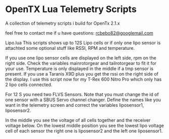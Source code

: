 # OpenTX Lua Telemetry Scripts
A collection of telemetry scripts i build for OpenTx 2.1.x

feel free to contact me if u have questions: rcbebo82@googlemail.com

Lipo.lua
This scripts shows up to 12S Lipo cells or if only one lipo sensor is attachted some optional stuff like RSSI, RPM and temperature.

If you use one lipo sensor cells are displayed on the left side, rpm on the right side. Check the variables mainrotorgear and tailrotorgear to fit it for your use. Temperature is only displayed in the middle if a tmp sensor is present. If you use a Taranis X9D plus you get the rssi on the right side of the display. 
I use this script now for my T-Rex 600 Nitro Pro which only has 2 lipo cells connected.

For 12 S you need two FLVS Sensors. Note that you must change the id of one sensor with a SBUS Servo channel changer. Define the names like you want in the telemetry screen and correct the variables liposensor1, liposensor2.

In the middle you see the voltage of all cells together and the receiver voltage below.
On the lowest middle position you see the lowest lipo voltage cell of each sensor
the right one is liposensor2 and the left one liposensor1.
